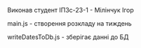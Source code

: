 Виконав студент ІПЗс-23-1 - Мілінчук Ігор

main.js - створення розкладу на тиждень

writeDatesToDb.js - зберігає данні до БД
